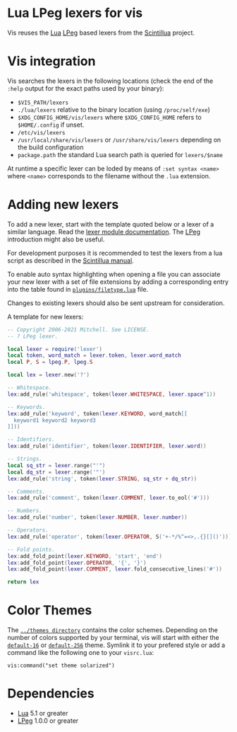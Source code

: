Lua LPeg lexers for vis
=======================

Vis reuses the [Lua](http://www.lua.org/) [LPeg](http://www.inf.puc-rio.br/~roberto/lpeg/)
based lexers from the [Scintillua](https://orbitalquark.github.io/scintillua/index.html) project.

# Vis integration

Vis searches the lexers in the following locations (check the end of the
`:help` output for the exact paths used by your binary):

 * `$VIS_PATH/lexers`
 * `./lua/lexers` relative to the binary location (using `/proc/self/exe`)
 * `$XDG_CONFIG_HOME/vis/lexers` where `$XDG_CONFIG_HOME` refers to
   `$HOME/.config` if unset.
 * `/etc/vis/lexers`
 * `/usr/local/share/vis/lexers` or `/usr/share/vis/lexers` depending on
    the build configuration
 * `package.path` the standard Lua search path is queried for `lexers/$name`

At runtime a specific lexer can be loded by means of `:set syntax <name>`
where `<name>` corresponds to the filename without the `.lua` extension.

# Adding new lexers

To add a new lexer, start with the template quoted below or a lexer of a
similar language. Read the
[lexer module documentation](https://orbitalquark.github.io/scintillua/api.html#lexer).
The [LPeg](http://www.inf.puc-rio.br/~roberto/lpeg/) introduction might also
be useful.

For development purposes it is recommended to test the lexers from a lua
script as described in the
[Scintillua manual](https://orbitalquark.github.io/scintillua/manual.html#Using.Scintillua.as.a.Lua.Library).

To enable auto syntax highlighting when opening a file you can associate your
new lexer with a set of file extensions by adding a corresponding entry into
the table found in [`plugins/filetype.lua`](../plugins/filetype.lua) file.

Changes to existing lexers should also be sent upstream for consideration.

A template for new lexers:

```lua
-- Copyright 2006-2021 Mitchell. See LICENSE.
-- ? LPeg lexer.

local lexer = require('lexer')
local token, word_match = lexer.token, lexer.word_match
local P, S = lpeg.P, lpeg.S

local lex = lexer.new('?')

-- Whitespace.
lex:add_rule('whitespace', token(lexer.WHITESPACE, lexer.space^1))

-- Keywords.
lex:add_rule('keyword', token(lexer.KEYWORD, word_match[[
  keyword1 keyword2 keyword3
]]))

-- Identifiers.
lex:add_rule('identifier', token(lexer.IDENTIFIER, lexer.word))

-- Strings.
local sq_str = lexer.range("'")
local dq_str = lexer.range('"')
lex:add_rule('string', token(lexer.STRING, sq_str + dq_str))

-- Comments.
lex:add_rule('comment', token(lexer.COMMENT, lexer.to_eol('#')))

-- Numbers.
lex:add_rule('number', token(lexer.NUMBER, lexer.number))

-- Operators.
lex:add_rule('operator', token(lexer.OPERATOR, S('+-*/%^=<>,.{}[]()')))

-- Fold points.
lex:add_fold_point(lexer.KEYWORD, 'start', 'end')
lex:add_fold_point(lexer.OPERATOR, '{', '}')
lex:add_fold_point(lexer.COMMENT, lexer.fold_consecutive_lines('#'))

return lex
```

# Color Themes

The [`../themes directory`](../themes) contains the color
schemes. Depending on the number of colors supported by your terminal,
vis will start with either the [`default-16`](../themes/default-16.lua)
or [`default-256`](../themes/default-256.lua) theme. Symlink it to
your prefered style or add a command like the following one to your
`visrc.lua`:

```
vis:command("set theme solarized")
```

# Dependencies

 * [Lua](http://www.lua.org/) 5.1 or greater
 * [LPeg](http://www.inf.puc-rio.br/~roberto/lpeg/) 1.0.0 or greater

